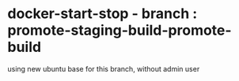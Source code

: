 # docker-start-stop - branch : promote-staging-build-promote-build
using new ubuntu base for this branch, without admin user 
